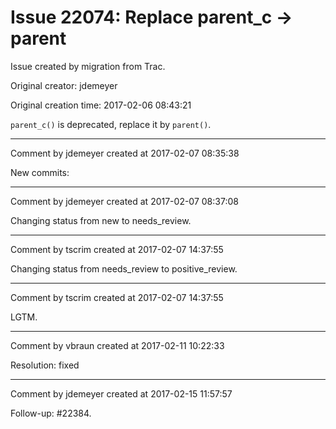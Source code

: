 # Issue 22074: Replace parent_c -> parent

Issue created by migration from Trac.

Original creator: jdemeyer

Original creation time: 2017-02-06 08:43:21

`parent_c()` is deprecated, replace it by `parent()`.


---

Comment by jdemeyer created at 2017-02-07 08:35:38

New commits:


---

Comment by jdemeyer created at 2017-02-07 08:37:08

Changing status from new to needs_review.


---

Comment by tscrim created at 2017-02-07 14:37:55

Changing status from needs_review to positive_review.


---

Comment by tscrim created at 2017-02-07 14:37:55

LGTM.


---

Comment by vbraun created at 2017-02-11 10:22:33

Resolution: fixed


---

Comment by jdemeyer created at 2017-02-15 11:57:57

Follow-up: #22384.
